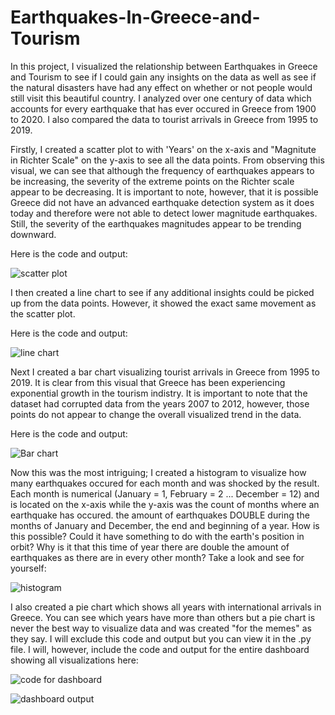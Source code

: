 # Earthquakes-In-Greece-and-Tourism

In this project, I visualized the relationship between Earthquakes in Greece and Tourism to see if I could gain any insights on the data as well as see if the natural disasters have had any effect on whether or not people would still visit this beautiful country. I analyzed over one century of data which accounts for every earthquake that has ever occured in Greece from 1900 to 2020. I also compared the data to tourist arrivals in Greece from 1995 to 2019. 

Firstly, I created a scatter plot to with 'Years' on the x-axis and "Magnitute in Richter Scale" on the y-axis to see all the data points. From observing this visual, we can see that although the frequency of earthquakes appears to be increasing, the severity of the extreme points on the Richter scale appear to be decreasing. It is important to note, however, that it is possible Greece did not have an advanced earthquake detection system as it does today and therefore were not able to detect lower magnitude earthquakes. Still, the severity of the earthquakes magnitudes appear to be trending downward.

Here is the code and output:

![scatter plot](https://user-images.githubusercontent.com/71915516/151227702-712df5c4-8ad7-4022-851f-4d883d2db1fe.png)



I then created a line chart to see if any additional insights could be picked up from the data points. However, it showed the exact same movement as the scatter plot. 

Here is the code and output:

![line chart](https://user-images.githubusercontent.com/71915516/151227731-4288b057-9503-4c4a-b614-776af4ab279c.png)


Next I created a bar chart visualizing tourist arrivals in Greece from 1995 to 2019. It is clear from this visual that Greece has been experiencing exponential growth in the tourism indistry. It is important to note that the dataset had corrupted data from the years 2007 to 2012, however, those points do not appear to change the overall visualized trend in the data. 

Here is the code and output:

![Bar chart](https://user-images.githubusercontent.com/71915516/151227916-4c327f9f-94ae-4995-ba9f-a5f75c6d588f.png)



Now this was the most intriguing; I created a histogram to visualize how many earthquakes occured for each month and was shocked by the result. Each month is numerical (January = 1, February = 2 ... December = 12) and is located on the x-axis while the y-axis was the count of months where an earthquake has occured. the amount of earthquakes DOUBLE during the months of January and December, the end and beginning of a year. How is this possible? Could it have something to do with the earth's position in orbit? Why is it that this time of year there are double the amount of earthquakes as there are in every other month? Take a look and see for yourself:

![histogram](https://user-images.githubusercontent.com/71915516/151227945-d006bf97-7069-4fd8-a769-46f31702656c.png)

I also created a pie chart which shows all years with international arrivals in Greece. You can see which years have more than others but a pie chart is never the best way to visualize data and was created "for the memes" as they say. I will exclude this code and output but you can view it in the .py file. I will, however, include the code and output for the entire dashboard showing all visualizations here:

![code for dashboard](https://user-images.githubusercontent.com/71915516/151229870-d9f93dee-276a-458e-bb7e-a925e2eaead5.png)


![dashboard output](https://user-images.githubusercontent.com/71915516/151229485-347f079b-8818-4fd4-b85d-b5c95fd9a0cc.png)

